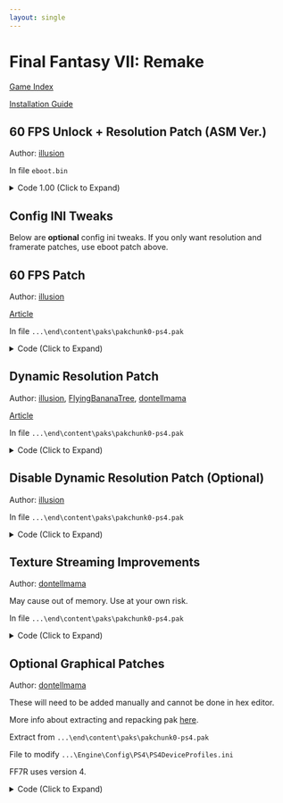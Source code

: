 ```yaml
---
layout: single
---
```


# Final Fantasy VII: Remake

[Game Index](/patch/#ps4)

[Installation Guide](https://illusion0001.github.io/install-instructions/)

## 60 FPS Unlock + Resolution Patch (ASM Ver.)

Author: [illusion](https://twitter.com/illusion0002)

In file `eboot.bin`

<details>
<summary>Code 1.00 (Click to Expand)</summary>

{% highlight none %}
8B 1C 8B C5 EB 2A C3

67 67 E8 C8 AD E3 01

C5 FA 10 40 04 C5 F2 2A 0D 6F 47 3A 04

E8 24 7E 5D 01 C5 F2 2A 0D 6F 47 3A 04

55 48 89 E5 41 57 41 56 41 55 41 54 53 48 81 EC E8 01 00 00 48 8B 1D E5 5F 6F 02 48 8B 03 48 89 45 D0 48 8B 7A 50 48 85 FF 75 22

C3 C6 04 8B 01 8B 1C 8B C5 EB 2A C3 C3 C7 40 04 81 55 85 42 C5 FA 10 40 04 C3 02 48 8B 03 48 89 45 D0 48 8B 7A 50 48 85 FF 75 22

# Presets:

# 720p for 1080p Output (Base)

81 55 85 42 -> 81 55 85 42 # 66.67f // no change needed.

# 900p for 1080p Output (Pro)

81 55 85 42 -> F6 A8 A6 42 # 83.33f

# 972p for 4K Output (Pro) // slightly higher than 900p because rounding issues.

81 55 85 42 -> 00 00 34 42 # 45.00f, 44.44f would be much closer to 900p though.

# 1080p for 4K Output (Pro)

81 55 85 42 -> 00 00 48 42 # 50.00f

{% endhighlight %}

</details>

## Config INI Tweaks

Below are **optional** config ini tweaks. If you only want resolution and framerate patches, use eboot patch above.

## 60 FPS Patch

Author: [illusion](https://twitter.com/illusion0002)

[Article](https://illusion0001.github.io/patches/2021/05/20/ff7r-end-60fps/)

In file `...\end\content\paks\pakchunk0-ps4.pak`

<details>
<summary>Code (Click to Expand)</summary>

{% highlight ini %}
; This file must be edited in hex editor,
; normal text editors will add more bytes
; and may cause game crashes.

; For end users:
; There are multiple instances of the following lines,
; be sure to change all occurences.
; When replacing, only search for cvars
; i.e search for: rhi.SyncInterval=2
; Do not search for comments as they don't exist!

; Framerate limit, applies to all console modes.

; Find:
rhi.SyncInterval=2 ; 30hz

; Replace:
rhi.SyncInterval=1 ; 60hz

; end of framerate limit
{% endhighlight %}

</details>

## Dynamic Resolution Patch

Author: [illusion](https://twitter.com/illusion0002), [FlyingBananaTree](https://github.com/FlyingBananaTree), [dontellmama](https://github.com/dontellmama)

[Article](https://illusion0001.github.io/patches/2021/05/20/ff7r-end-60fps/)

In file `...\end\content\paks\pakchunk0-ps4.pak`

<details>
<summary>Code (Click to Expand)</summary>

{% highlight ini %}
; This file must be edited in hex editor,
; normal text editors will add more bytes
; and may cause game crashes.

; For end users:
; There are multiple instances of the following lines,
; be sure to change all occurences.
; When replacing, only search for cvars
; i.e search for: rhi.SyncInterval=2
; Do not search for comments as they don't exist!
; You may adjust parameters to your liking or use the ones provided below.

; Dynamic Resolution Scale Change

; Base Console

; Res scale for Base Console
; Under [PS4 DeviceProfile] ; base res
; Find:
r.DynamicRes.MinScreenPercentage=83.3333333 ; 83% of target ir
r.DynamicRes.MaxScreenPercentage=100 ; 100% of target ir

; Res scale for Base Console
; Under [PS4 DeviceProfile] ; base res
; Replace:
r.DynamicRes.MinScreenPercentage=50.0000000 ; 50% of target ir (540p for base)
r.DynamicRes.MaxScreenPercentage=67 ; 67% of target ir (roughly ~720p for base, use 66.6666667 directly in ini with UE4 patch method for higher accuracy)

; Pro Console 4K/Supersampling mode
; Supersampling must be enabled in the
; Console system menu for users with 1080p displays.

; Res scale for Pro Console 4K mode
; Under [PS4_Neo_4k DeviceProfile] ; 4k Pro res
; Find:
r.ScreenPercentage=75 ; 1620p
r.DynamicRes.MinScreenPercentage=74.0740741 ; lowest is 1200p
r.DynamicRes.MaxScreenPercentage=100 ; highest is 1620p

; Res scale for Pro Console 4K mode (900p60)
; min 720p max ~900p
; Under [PS4_Neo_4k DeviceProfile] ; 4k Pro res
; Replace:
r.ScreenPercentage=50 ; 1080p
r.DynamicRes.MinScreenPercentage=66.6666667 ; 720p
r.DynamicRes.MaxScreenPercentage=83 ; 900p (use 83.3333333 directly in ini with UE4 patch method for higher accuracy)

; Res scale for Pro Console 4K mode (1080p60)
; min 900p max 1080p
; Under [PS4_Neo_4k DeviceProfile] ; 4k Pro res
; Replace:
r.ScreenPercentage=50 ; 1080p
r.DynamicRes.MinScreenPercentage=83.3333333 ; lowest is 900p, same targets as base, just hits higher res more often
r.DynamicRes.MaxScreenPercentage=100 ; highest is 1080p

; end of DynamicRes

; Below are for reference only/.

; [PS4 DeviceProfile] ; What Base PS4 uses.
r.DynamicRes.MinScreenPercentage=83.3333333 ; lowest is 900p
r.DynamicRes.MaxScreenPercentage=100 ; highest is 1080p

; [PS4_Neo_4k DeviceProfile] ; What PS4 Pro uses.
r.ScreenPercentage=75 ; always 2880x1620 by default
r.DynamicRes.MinScreenPercentage=74.0740741 ; lowest is 1200p
r.DynamicRes.MaxScreenPercentage=100 ; highest is 1620p
{% endhighlight %}

</details>

## Disable Dynamic Resolution Patch (Optional)

Author: [illusion](https://twitter.com/illusion0002)

In file `...\end\content\paks\pakchunk0-ps4.pak`

<details>
<summary>Code (Click to Expand)</summary>

{% highlight ini %}
; This file must be edited in hex editor,
; normal text editors will add more bytes
; and may cause game crashes.

; Brief Description: Dynamic Resolution adjusts the primary screen percentage according to the previous frames' GPU workload.

; https://docs.unrealengine.com/en-US/RenderingAndGraphics/DynamicResolution/index.html

; This is optional for users who want static resolution. 
; This ignores the following:
; DynamicRes.MinScreenPercentage
; DynamicRes.MaxScreenPercentage
; May significantly impact performance
; Use with caution.

; Find
r.DynamicRes.OperationMode=2

; Replace
r.DynamicRes.OperationMode=0

; Cvar Description:
; 0 = Disabled
; 1 = Enabled based on the setting used in GameUserSettings.
; 2 = Enabled regardless of the setting used by GameUserSettings. (Default)
{% endhighlight %}

</details>

## Texture Streaming Improvements

Author: [dontellmama](https://github.com/dontellmama)

May cause out of memory. Use at your own risk.

In file `...\end\content\paks\pakchunk0-ps4.pak`

<details>
<summary>Code (Click to Expand)</summary>

{% highlight ini %}
; https://github.com/illusion0001/illusion0001.github.io/commit/6d72ffa2a1fe389a3d614eb6756bea80b51439a4#commitcomment-51227749
; https://github.com/dontellmama

; Find:
; Under [PS4_Neo_4k DeviceProfile]
 r.Streaming.PoolSize=1350
; Under [PS4 DeviceProfile]
 r.Streaming.PoolSize=1300

; Replace:

r.Streaming.PoolSize=2400 ; 2600 will crash(CE-34787), 2000-2400 fine

; Find:

r.Streaming.MaxTempMemoryAllowed=35

; Replace:

r.Streaming.MaxTempMemoryAllowed=40

; Find:

MemoryMargin=5

; Replace:

MemoryMargin=10
{% endhighlight %}

</details>

## Optional Graphical Patches

Author: [dontellmama](https://github.com/dontellmama)

These will need to be added manually and cannot be done in hex editor.

More info about extracting and repacking pak [here](https://web.archive.org/web/20210424045205/https://gbatemp.net/threads/how-to-unpack-and-repack-unreal-engine-4-files.531784/).

Extract from `...\end\content\paks\pakchunk0-ps4.pak`

File to modify `...\Engine\Config\PS4\PS4DeviceProfiles.ini`

FF7R uses version 4.

<!-- <details>
<summary>Code (Click to Expand)</summary>

; Add in file ...\Engine\Config\PS4\PS4DeviceProfiles.ini
; use sg. prefix for presets or manual adjust, see BaseScalability.ini
; for more info.
+CVars=sg.AntiAliasingQuality=0 ; Hair and other Alpha to Coverage will flicker!
                                ; Do not use.
+CVars=sg.EffectsQuality=0      ; lower fx level
+CVars=sg.ViewDistanceQuality=0 ; pop in, improve performance slightly in cpu limited scene
+CVars=sg.PostProcessQuality=0  ; disable most post fx
```

</details> -->

<details>
<summary>Code (Click to Expand)</summary>

{% highlight ini %}
; all tested
; https://github.com/dontellmama

; Add in file ...\Engine\Config\PS4\PS4DeviceProfiles.ini

; disabled due to reported out of memory.
; --------------------------------------

; +CVars=r.Streaming.PoolSize=2000 ; Streaming Pool Size too large(for example, 2600) will crash.
                                   ; Cause PS4 total RAM too small, RAM and VRAM share 8G 
                                   ; (approximately 5G available for games)
; +CVars=r.Streaming.MaxTempMemoryAllowed=40
; +CVars=MemoryMargin=10
; +CVars=r.Streaming.PoolSize=2000
; +CVars=r.Streaming.MaxEffectiveScreenSize=0

; --------------------------------------

+CVars=r.MaxAnisotropy=16 ; AF 16X
+CVars=r.PostProcessAAQuality=3 ; default value 4 TAA too blur, value 3 balance more than other
+CVars=r.MotionBlurQuality=0 ; disable Motion Blur
+CVars=r.AmbientOcclusionMipLevelFactor=0.4 ; improve AO.
+CVars=r.AmbientOcclusionMaxQuality=100 ; improve AO
+CVars=r.AmbientOcclusionLevels=-1 ; improve AO
+CVars=r.AmbientOcclusionRadiusScale=1.0 ; improve AO
+CVars=r.DepthOfFieldQuality=2 ; DOF so far so good
+CVars=r.SceneColorFringeQuality=0 ; remove blur
+CVars=r.Tonemapper.GrainQuantization=0 ; remove grain
+CVars=r.Tonemapper.Quality=0 ; remove grain
+CVars=r.DetailMode=2 ; improve detail
+CVars=r.MaterialQualityLevel=1 ; improve material
{% endhighlight %}

</details>
